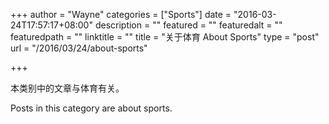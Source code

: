 +++
author = "Wayne"
categories = ["Sports"]
date = "2016-03-24T17:57:17+08:00"
description = ""
featured = ""
featuredalt = ""
featuredpath = ""
linktitle = ""
title = "关于体育 About Sports"
type = "post"
url = "/2016/03/24/about-sports"

+++

本类别中的文章与体育有关。

Posts in this category are about sports.
